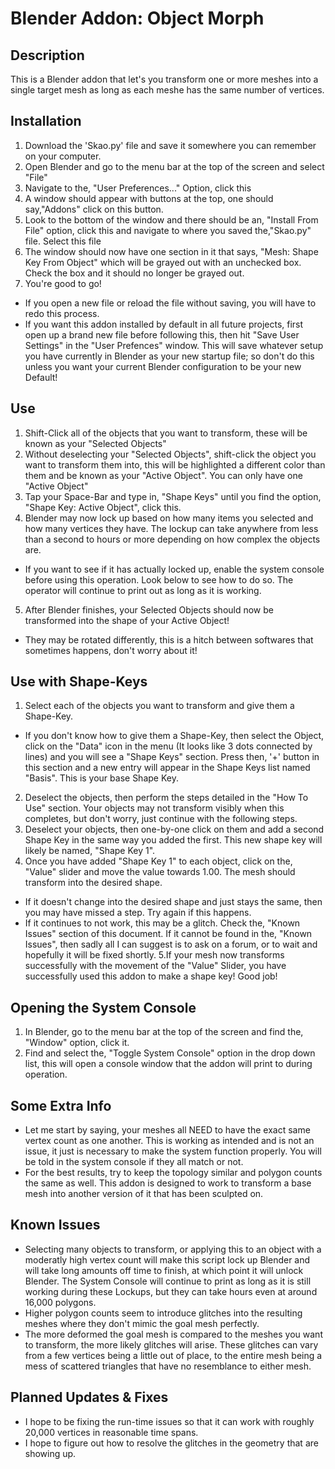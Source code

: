 # Blender Addon: Object Morph

## Description
This is a Blender addon that let's you transform one or more meshes into a single target mesh as long as each meshe has the same number of vertices.

## Installation
1. Download the 'Skao.py' file and save it somewhere you can remember on your computer.
2. Open Blender and go to the menu bar at the top of the screen and select "File"
3. Navigate to the, "User Preferences..." Option, click this
4. A window should appear with buttons at the top, one should say,"Addons" click on this button.
5. Look to the bottom of the window and there should be an, "Install From File" option, click this and navigate to where you saved the,"Skao.py" file. Select this file
6. The window should now have one section in it that says, "Mesh: Shape Key From Object" which will be grayed out with an unchecked box. Check the box and it should no longer be grayed out.
7. You're good to go!
  * If you open a new file or reload the file without saving, you will have to redo this process.
  * If you want this addon installed by default in all future projects, first open up a brand new file before following this, then hit "Save User Settings" in the "User Prefences" window. This will save whatever setup you have currently in Blender as your new startup file; so don't do this unless you want your current Blender configuration to be your new Default!
  
## Use
1. Shift-Click all of the objects that you want to transform, these will be known as your "Selected Objects"
2. Without deselecting your "Selected Objects", shift-click the object you want to transform them into, this will be highlighted a different color than them and be known as your "Active Object". You can only have one "Active Object"
3. Tap your Space-Bar and type in, "Shape Keys" until you find the option, "Shape Key: Active Object", click this.
4. Blender may now lock up based on how many items you selected and how many vertices they have. The lockup can take anywhere from less than a second to hours or more depending on how complex the objects are.
  * If you want to see if it has actually locked up, enable the system console before using this operation. Look below to see how to do so. The operator will continue to print out as long as it is working.
5. After Blender finishes, your Selected Objects should now be transformed into the shape of your Active Object!
  * They may be rotated differently, this is a hitch between softwares that sometimes happens, don't worry about it!

## Use with Shape-Keys
1. Select each of the objects you want to transform and give them a Shape-Key.
  * If you don't know how to give them a Shape-Key, then select the Object, click on the "Data" icon in the menu (It looks like 3 dots connected by lines) and you will see a "Shape Keys" section. Press then, '+' button in this section and a new entry will appear in the Shape Keys list named "Basis". This is your base Shape Key.
2. Deselect the objects, then perform the steps detailed in the "How To Use" section. Your objects may not transform visibly when this completes, but don't worry, just continue with the following steps.
3. Deselect your objects, then one-by-one click on them and add a second Shape Key in the same way you added the first. This new shape key will likely be named, "Shape Key 1".
4. Once you have added "Shape Key 1" to each object, click on the, "Value" slider and move the value towards 1.00. The mesh should transform into the desired shape.
  * If it doesn't change into the desired shape and just stays the same, then you may have missed a step. Try again if this happens.
  * If it continues to not work, this may be a glitch. Check the, "Known Issues" section of this document. If it cannot be found in the, "Known Issues", then sadly all I can suggest is to ask on a forum, or to wait and hopefully it will be fixed shortly.
5.If your mesh now transforms successfully with the movement of the "Value" Slider, you have successfully used this addon to make a shape key! Good job!

## Opening the System Console
1. In Blender, go to the menu bar at the top of the screen and find the, "Window" option, click it.
2. Find and select the, "Toggle System Console" option in the drop down list, this will open a console window that the addon will print to during operation.

## Some Extra Info
* Let me start by saying, your meshes all NEED to have the exact same vertex count as one another. This is working as intended and is not an issue, it just is necessary to make the system function properly. You will be told in the system console if they all match or not.
* For the best results, try to keep the topology similar and polygon counts the same as well. This addon is designed to work to transform a base mesh into another version of it that has been sculpted on. 

## Known Issues
* Selecting many objects to transform, or applying this to an object with a moderatly high vertex count will make this script lock up Blender and will take long amounts off time to finish, at which point it will unlock Blender. The System Console will continue to print as long as it is still working during these Lockups, but they can take hours even at around 16,000 polygons.
* Higher polygon counts seem to introduce glitches into the resulting meshes where they don't mimic the goal mesh perfectly.
* The more deformed the goal mesh is compared to the meshes you want to transform, the more likely glitches will arise. These glitches can vary from a few vertices being a little out of place, to the entire mesh being a mess of scattered triangles that have no resemblance to either mesh.

## Planned Updates & Fixes
* I hope to be fixing the run-time issues so that it can work with roughly 20,000 vertices in reasonable time spans.
* I hope to figure out how to resolve the glitches in the geometry that are showing up.
